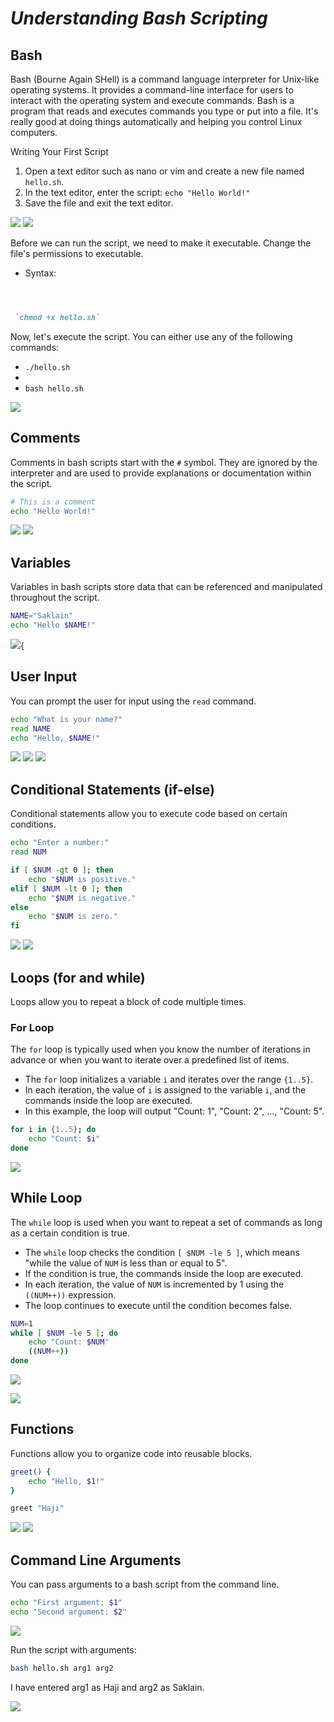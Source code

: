 # ***Understanding Bash Scripting***

## **Bash**

Bash (Bourne Again SHell) is a command language interpreter for Unix-like operating systems. It provides a command-line interface for users to interact with the operating system and execute commands. Bash is a program that reads and executes commands you type or put into a file. It's really good at doing things automatically and helping you control Linux computers.

 Writing Your First Script
 1. Open a text editor such as nano or vim and create a new file named `hello.sh`.
2. In the text editor, enter the script: `echo "Hello World!"`
3. Save the file and exit the text editor.

![](media/image1.png)
![](media/image2.png)

Before we can run the script, we need to make it executable. Change the file's permissions to executable.

- Syntax:
```markdown



 `chmod +x hello.sh`

```

Now, let's execute the script. You can either use any of the following commands:

- `./hello.sh`
-
- `bash hello.sh`

![](media/image3.png)



## **Comments**

Comments in bash scripts start with the `#` symbol. They are ignored by the interpreter and are used to provide explanations or documentation within the script.

```bash
# This is a comment
echo "Hello World!"
```
![](media/image4.png)
![](media/image.png)



## **Variables**

Variables in bash scripts store data that can be referenced and manipulated throughout the script.

```bash
NAME="Saklain"
echo "Hello $NAME!"
```
![](media/image6.png){



## **User Input**

You can prompt the user for input using the `read` command.

```bash
echo "What is your name?"
read NAME
echo "Hello, $NAME!"
```
![](media/image7.png)
![](media/image8.png)
![](media/image9.png)



## **Conditional Statements (if-else)**

Conditional statements allow you to execute code based on certain conditions.

```bash
echo "Enter a number:"
read NUM

if [ $NUM -gt 0 ]; then
    echo "$NUM is positive."
elif [ $NUM -lt 0 ]; then
    echo "$NUM is negative."
else
    echo "$NUM is zero."
fi
```
![](media/image10.png)
![](media/image11.png)


## **Loops (for and while)**

Loops allow you to repeat a block of code multiple times.

### For Loop

The `for` loop is typically used when you know the number of iterations in advance or when you want to iterate over a predefined list of items.

- The `for` loop initializes a variable `i` and iterates over the range `{1..5}`.
- In each iteration, the value of `i` is assigned to the variable `i`, and the commands inside the loop are executed.
- In this example, the loop will output "Count: 1", "Count: 2", ..., "Count: 5".


```bash
for i in {1..5}; do
    echo "Count: $i"
done
```
![](media/image12.png)


## **While Loop**


The `while` loop is used when you want to repeat a set of commands as long as a certain condition is true.

- The `while` loop checks the condition `[ $NUM -le 5 ]`, which means "while the value of `NUM` is less than or equal to 5".
- If the condition is true, the commands inside the loop are executed.
- In each iteration, the value of `NUM` is incremented by 1 using the `((NUM++))` expression.
- The loop continues to execute until the condition becomes false.



```bash
NUM=1
while [ $NUM -le 5 ]; do
    echo "Count: $NUM"
    ((NUM++))
done
```

![](media/image13.png)

![](media/image14.png)



## **Functions**

Functions allow you to organize code into reusable blocks.

```bash
greet() {
    echo "Hello, $1!"
}

greet "Haji"
```

![](media/image15.png) 
![](media/image16.png) 


## **Command Line Arguments**

You can pass arguments to a bash script from the command line.

```bash
echo "First argument: $1"
echo "Second argument: $2"
```
![](media/image17.png) 

Run the script with arguments:

```bash
bash hello.sh arg1 arg2
```

I have entered arg1 as Haji and arg2 as Saklain.

![](media/image18.png) 


